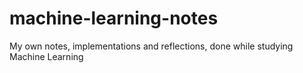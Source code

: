 # machine-learning-notes
My own notes, implementations and reflections, done while studying Machine Learning
